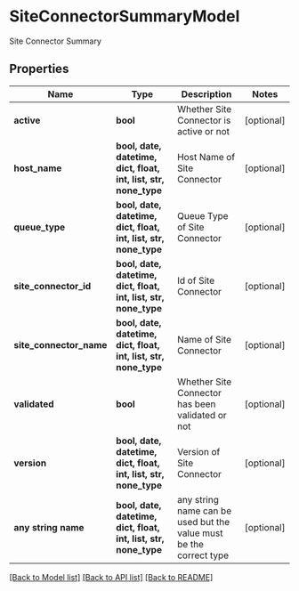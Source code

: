 # SiteConnectorSummaryModel

Site Connector Summary

## Properties
Name | Type | Description | Notes
------------ | ------------- | ------------- | -------------
**active** | **bool** | Whether Site Connector is active or not | [optional] 
**host_name** | **bool, date, datetime, dict, float, int, list, str, none_type** | Host Name of Site Connector | [optional] 
**queue_type** | **bool, date, datetime, dict, float, int, list, str, none_type** | Queue Type of Site Connector | [optional] 
**site_connector_id** | **bool, date, datetime, dict, float, int, list, str, none_type** | Id of Site Connector | [optional] 
**site_connector_name** | **bool, date, datetime, dict, float, int, list, str, none_type** | Name of Site Connector | [optional] 
**validated** | **bool** | Whether Site Connector has been validated or not | [optional] 
**version** | **bool, date, datetime, dict, float, int, list, str, none_type** | Version of Site Connector | [optional] 
**any string name** | **bool, date, datetime, dict, float, int, list, str, none_type** | any string name can be used but the value must be the correct type | [optional]

[[Back to Model list]](../README.md#documentation-for-models) [[Back to API list]](../README.md#documentation-for-api-endpoints) [[Back to README]](../README.md)


